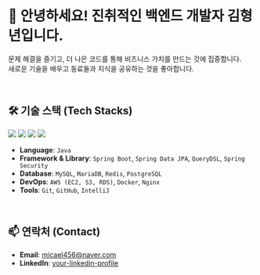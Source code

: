 # 👋 안녕하세요! 진취적인 백엔드 개발자 김형년입니다.
문제 해결을 즐기고, 더 나은 코드를 통해 비즈니스 가치를 만드는 것에 집중합니다.<br>
새로운 기술을 배우고 동료들과 지식을 공유하는 것을 좋아합니다.

<br>

## 🛠️ 기술 스택 (Tech Stacks)
<p>
  <img src="https://img.shields.io/badge/Java-007396?style=for-the-badge&logo=java&logoColor=white">
  <img src="https://img.shields.io/badge/Spring-6DB33F?style=for-the-badge&logo=spring&logoColor=white">
  <img src="https://img.shields.io/badge/MySQL-4479A1?style=for-the-badge&logo=mysql&logoColor=white"> 
  <img src="https://img.shields.io/badge/Amazon AWS-232F3E?style=for-the-badge&logo=amazonaws&logoColor=white">
</p>

- **Language**: `Java`
- **Framework & Library**: `Spring Boot`, `Spring Data JPA`, `QueryDSL`, `Spring Security`
- **Database**: `MySQL`, `MariaDB`, `Redis`, `PostgreSQL`
- **DevOps**: `AWS (EC2, S3, RDS)`, `Docker`, `Nginx`
- **Tools**: `Git`, `GitHub`, `IntelliJ`

<br>

## 📫 연락처 (Contact)
- **Email**: [micael456@naver.com](micael456@naver.com)
- **LinkedIn**: [your-linkedin-profile](https://www.linkedin.com/in/%ED%98%95%EB%85%84-%EA%B9%80-30085437b/)
